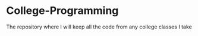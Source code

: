 # College-Programming
The repository where I will keep all the code from any college classes I take
